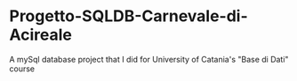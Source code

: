 # Progetto-SQLDB-Carnevale-di-Acireale
 A mySql database project that I did for University of Catania's "Base di Dati" course
